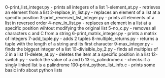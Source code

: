 0-print_list_integer.py - prints all integers of a list 1-element_at.py - retrieves an element from a list 2-replace_in_list.py - replaces an element of a list at a specific position 3-print_reversed_list_integer.py - prints all elements of a list in reversed order 4-new_in_list.py - replaces an element in a list at a specific position wihtout modifying the original list 5-no_c.py - removes all characters c and C from a string 6-print_matrix_integer.py - prints a matrix of integers 7-add_tuple.py - adds 2 tuples 8-multiple_returns.py - returns a tuple with the length of a string and its first character 9-max_integer.py - finds the biggest integer of a list 10-divisible_by_2.py - finds all multiples of 2 in a list 11-delete_at.py - deletes the item at a specific position in a list 12-switch.py - switch the value of a and b 13-is_palindrome.c - checks if a singly linked list is a palindrome 100-print_python_list_info.c - prints some basic info about python lists
